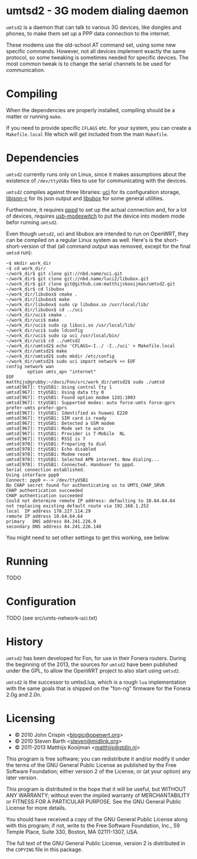 umtsd2 - 3G modem dialing daemon
================================

`umtsd2` is a daemon that can talk to various 3G devices, like dongles and
phones, to make them set up a PPP data connection to the internet.

These modems use the old-school AT command set, using some new specific
commands. However, not all devices implement exactly the same protocol,
so some tweaking is sometimes needed for specific devices. The most
common tweak is to change the serial channels to be used for
communication.

Compiling
=========
When the dependencies are properly installed, compiling should be a matter or
running `make`.

If you need to provide specific `CFLAGS` etc. for your system,
you can create a `Makefile.local` file which will get included from the
main `Makefile`.

Dependencies
============
`umtsd2` currently runs only on Linux, since it makes assumptions about
the existence of `/dev/ttyUSBx` files to use for communicating with the
devices.

`umtsd2` compiles against three libraries: [uci][1] for its
configuration storage, [libjson-c][5] for its json output and
[libubox][2] for some general utilities.

[1]: http://nbd.name/gitweb.cgi?p=uci.git;a=summary
[2]: http://nbd.name/gitweb.cgi?p=luci2/libubox.git;a=summary
[5]: https://github.com/json-c/json-c/wiki

Furthermore, it requires [pppd][3] to set up the actual connection and, for a lot of
devices, requires [usb-modeswitch][4] to put the device into modem mode befor
running `umtsd2`.

[3]: http://ppp.samba.org/
[4]: http://www.draisberghof.de/usb_modeswitch/

Even though `umtsd2`, uci and libubox are intended to run on OpenWRT,
they can be compiled on a regular Linux system as well. Here's is the
short-short-version of that (all command output was removed, except for the
final `umtsd` run):

	~$ mkdir work_dir
	~$ cd work_dir/
	~/work_dir$ git clone git://nbd.name/uci.git
	~/work_dir$ git clone git://nbd.name/luci2/libubox.git
	~/work_dir$ git clone git@github.com:matthijskooijman/umtsd2.git
	~/work_dir$ cd libubox
	~/work_dir/libubox$ cmake .
	~/work_dir/libubox$ make
	~/work_dir/libubox$ sudo cp libubox.so /usr/local/lib/
	~/work_dir/libubox$ cd ../uci
	~/work_dir/uci$ cmake .
	~/work_dir/uci$ make
	~/work_dir/uci$ sudo cp libuci.so /usr/local/lib/
	~/work_dir/uci$ sudo ldconfig
	~/work_dir/uci$ sudo cp uci /usr/local/bin/
	~/work_dir/uci$ cd ../umtsd2
	~/work_dir/umtsd2$ echo 'CFLAGS=-I../ -I../uci' > Makefile.local
	~/work_dir/umtsd2$ make
	~/work_dir/umtsd2$ sudo mkdir /etc/config
	~/work_dir/umtsd2$ sudo uci import network << EOF
	config network wan
	        option umts_apn "internet"
	EOF
	matthijs@grubby:~/docs/Fon/src/work_dir/umtsd2$ sudo ./umtsd
	umtsd[967]: ttyUSB1: Using control tty 1
	umtsd[967]: ttyUSB1: Using data tty 0
	umtsd[967]: ttyUSB1: Found option modem 12d1:1003
	umtsd[967]: ttyUSB1: Supported modes: auto force-umts force-gprs prefer-umts prefer-gprs
	umtsd[967]: ttyUSB1: Identified as huawei E220
	umtsd[967]: ttyUSB1: SIM card is ready
	umtsd[967]: ttyUSB1: Detected a GSM modem
	umtsd[967]: ttyUSB1: Mode set to auto
	umtsd[967]: ttyUSB1: Provider is T-Mobile  NL
	umtsd[967]: ttyUSB1: RSSI is 7
	umtsd[970]: ttyUSB1: Preparing to dial
	umtsd[970]: ttyUSB1: Echo disabled
	umtsd[970]: ttyUSB1: Modem reset
	umtsd[970]: ttyUSB1: Selected APN internet. Now dialing...
	umtsd[970]: ttyUSB1: Connected. Handover to pppd.
	Serial connection established.
	Using interface ppp0
	Connect: ppp0 <--> /dev/ttyUSB1
	No CHAP secret found for authenticating us to UMTS_CHAP_SRVR
	CHAP authentication succeeded
	CHAP authentication succeeded
	Could not determine remote IP address: defaulting to 10.64.64.64
	not replacing existing default route via 192.168.1.252
	local  IP address 178.227.114.29
	remote IP address 10.64.64.64
	primary   DNS address 84.241.226.9
	secondary DNS address 84.241.226.140

You might need to set other settings to get this working, see below.

Running
=======
TODO

Configuration
=============
TODO (see src/umts-network-uci.txt)

History
=======
`umtsd2` has been developed for Fon, for use in their Fonera routers.
During the beginning of the 2013, the sources for `umtsd2` have been
published under the GPL, to allow the OpenWRT project to also start
using `umtsd2`.

`umtsd2` is the successor to umtsd.lua, which is a rough `lua`
implementation with the same goals that is shipped on the "fon-ng"
firmware for the Fonera 2.0g and 2.0n.

Licensing
=========
 - © 2010 John Crispin <<blogic@openwrt.org>>
 - © 2010 Steven Barth <<steven@midlink.org>>
 - © 2011-2013 Matthijs Kooijman <<matthijs@stdin.nl>>

This program is free software; you can redistribute it and/or modify
it under the terms of the GNU General Public License as published by
the Free Software Foundation; either version 2 of the License, or
(at your option) any later version.

This program is distributed in the hope that it will be useful,
but WITHOUT ANY WARRANTY; without even the implied warranty of
MERCHANTABILITY or FITNESS FOR A PARTICULAR PURPOSE.  See the
GNU General Public License for more details.

You should have received a copy of the GNU General Public License
along with this program; if not, write to the Free Software
Foundation, Inc., 59 Temple Place, Suite 330, Boston, MA 02111-1307, USA.

The full text of the GNU General Public License, version 2 is
distributed in the `COPYING` file in this package.
